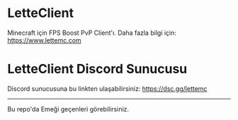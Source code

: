 # LetteClient
Minecraft için FPS Boost PvP Client'ı. Daha fazla bilgi için: https://www.lettemc.com

# LetteClient Discord Sunucusu

Discord sunucusuna bu linkten ulaşabilirsiniz: https://dsc.gg/lettemc

<hr>

Bu repo'da Emeği geçenleri görebilirsiniz.
